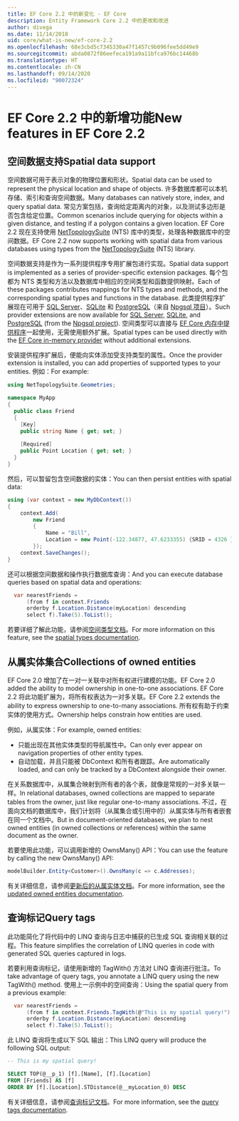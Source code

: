 ```yaml
---
title: EF Core 2.2 中的新变化 - EF Core
description: Entity Framework Core 2.2 中的更改和改进
author: divega
ms.date: 11/14/2018
uid: core/what-is-new/ef-core-2.2
ms.openlocfilehash: 68e3cbd5c7345330a47f1457c9b096fee5dd49e9
ms.sourcegitcommit: abda0872f86eefeca191a9a11bfca976bc14468b
ms.translationtype: HT
ms.contentlocale: zh-CN
ms.lasthandoff: 09/14/2020
ms.locfileid: "90072324"
---
```

# <a name="new-features-in-ef-core-22"></a><span data-ttu-id="28351-103">EF Core 2.2 中的新增功能</span><span class="sxs-lookup"><span data-stu-id="28351-103">New features in EF Core 2.2</span></span>

## <a name="spatial-data-support"></a><span data-ttu-id="28351-104">空间数据支持</span><span class="sxs-lookup"><span data-stu-id="28351-104">Spatial data support</span></span>

<span data-ttu-id="28351-105">空间数据可用于表示对象的物理位置和形状。</span><span class="sxs-lookup"><span data-stu-id="28351-105">Spatial data can be used to represent the physical location and shape of objects.</span></span>
<span data-ttu-id="28351-106">许多数据库都可以本机存储、索引和查询空间数据。</span><span class="sxs-lookup"><span data-stu-id="28351-106">Many databases can natively store, index, and query spatial data.</span></span>
<span data-ttu-id="28351-107">常见方案包括，查询给定距离内的对象，以及测试多边形是否包含给定位置。</span><span class="sxs-lookup"><span data-stu-id="28351-107">Common scenarios include querying for objects within a given distance, and testing if a polygon contains a given location.</span></span>
<span data-ttu-id="28351-108">EF Core 2.2 现在支持使用 [NetTopologySuite](https://github.com/NetTopologySuite/NetTopologySuite) (NTS) 库中的类型，处理各种数据库中的空间数据。</span><span class="sxs-lookup"><span data-stu-id="28351-108">EF Core 2.2 now supports working with spatial data from various databases using types from the [NetTopologySuite](https://github.com/NetTopologySuite/NetTopologySuite) (NTS) library.</span></span>

<span data-ttu-id="28351-109">空间数据支持是作为一系列提供程序专用扩展包进行实现。</span><span class="sxs-lookup"><span data-stu-id="28351-109">Spatial data support is implemented as a series of provider-specific extension packages.</span></span>
<span data-ttu-id="28351-110">每个包都为 NTS 类型和方法以及数据库中相应的空间类型和函数提供映射。</span><span class="sxs-lookup"><span data-stu-id="28351-110">Each of these packages contributes mappings for NTS types and methods, and the corresponding spatial types and functions in the database.</span></span>
<span data-ttu-id="28351-111">此类提供程序扩展现在可用于 [SQL Server](https://www.nuget.org/packages/Microsoft.EntityFrameworkCore.SqlServer.NetTopologySuite/)、[SQLite](https://www.nuget.org/packages/Microsoft.EntityFrameworkCore.Sqlite.NetTopologySuite/) 和 [PostgreSQL](https://www.nuget.org/packages/Npgsql.EntityFrameworkCore.PostgreSQL.NetTopologySuite/)（来自 [Npgsql 项目](https://www.npgsql.org/)）。</span><span class="sxs-lookup"><span data-stu-id="28351-111">Such provider extensions are now available for [SQL Server](https://www.nuget.org/packages/Microsoft.EntityFrameworkCore.SqlServer.NetTopologySuite/), [SQLite](https://www.nuget.org/packages/Microsoft.EntityFrameworkCore.Sqlite.NetTopologySuite/), and [PostgreSQL](https://www.nuget.org/packages/Npgsql.EntityFrameworkCore.PostgreSQL.NetTopologySuite/) (from the [Npgsql project](https://www.npgsql.org/)).</span></span>
<span data-ttu-id="28351-112">空间类型可以直接与 [EF Core 内存中提供程序](xref:core/providers/in-memory/index)一起使用，无需使用额外扩展。</span><span class="sxs-lookup"><span data-stu-id="28351-112">Spatial types can be used directly with the [EF Core in-memory provider](xref:core/providers/in-memory/index) without additional extensions.</span></span>

<span data-ttu-id="28351-113">安装提供程序扩展后，便能向实体添加受支持类型的属性。</span><span class="sxs-lookup"><span data-stu-id="28351-113">Once the provider extension is installed, you can add properties of supported types to your entities.</span></span> <span data-ttu-id="28351-114">例如：</span><span class="sxs-lookup"><span data-stu-id="28351-114">For example:</span></span>

``` csharp
using NetTopologySuite.Geometries;

namespace MyApp
{
  public class Friend
  {
    [Key]
    public string Name { get; set; }
  
    [Required]
    public Point Location { get; set; }
  }
}
```

<span data-ttu-id="28351-115">然后，可以暂留包含空间数据的实体：</span><span class="sxs-lookup"><span data-stu-id="28351-115">You can then persist entities with spatial data:</span></span>

``` csharp
using (var context = new MyDbContext())
{
    context.Add(
        new Friend
        {
            Name = "Bill",
            Location = new Point(-122.34877, 47.6233355) {SRID = 4326 }
        });
    context.SaveChanges();
}
```

<span data-ttu-id="28351-116">还可以根据空间数据和操作执行数据库查询：</span><span class="sxs-lookup"><span data-stu-id="28351-116">And you can execute database queries based on spatial data and operations:</span></span>

``` csharp
  var nearestFriends =
      (from f in context.Friends
      orderby f.Location.Distance(myLocation) descending
      select f).Take(5).ToList();
```

<span data-ttu-id="28351-117">若要详细了解此功能，请参阅[空间类型文档](xref:core/modeling/spatial)。</span><span class="sxs-lookup"><span data-stu-id="28351-117">For more information on this feature, see the [spatial types documentation](xref:core/modeling/spatial).</span></span>

## <a name="collections-of-owned-entities"></a><span data-ttu-id="28351-118">从属实体集合</span><span class="sxs-lookup"><span data-stu-id="28351-118">Collections of owned entities</span></span>

<span data-ttu-id="28351-119">EF Core 2.0 增加了在一对一关联中对所有权进行建模的功能。</span><span class="sxs-lookup"><span data-stu-id="28351-119">EF Core 2.0 added the ability to model ownership in one-to-one associations.</span></span>
<span data-ttu-id="28351-120">EF Core 2.2 将此功能扩展为，将所有权表达为一对多关联。</span><span class="sxs-lookup"><span data-stu-id="28351-120">EF Core 2.2 extends the ability to express ownership to one-to-many associations.</span></span>
<span data-ttu-id="28351-121">所有权有助于约束实体的使用方式。</span><span class="sxs-lookup"><span data-stu-id="28351-121">Ownership helps constrain how entities are used.</span></span>

<span data-ttu-id="28351-122">例如，从属实体：</span><span class="sxs-lookup"><span data-stu-id="28351-122">For example, owned entities:</span></span>

- <span data-ttu-id="28351-123">只能出现在其他实体类型的导航属性中。</span><span class="sxs-lookup"><span data-stu-id="28351-123">Can only ever appear on navigation properties of other entity types.</span></span>
- <span data-ttu-id="28351-124">自动加载，并且只能被 DbContext 和所有者跟踪。</span><span class="sxs-lookup"><span data-stu-id="28351-124">Are automatically loaded, and can only be tracked by a DbContext alongside their owner.</span></span>

<span data-ttu-id="28351-125">在关系数据库中，从属集合映射到所有者的各个表，就像是常规的一对多关联一样。</span><span class="sxs-lookup"><span data-stu-id="28351-125">In relational databases, owned collections are mapped to separate tables from the owner, just like regular one-to-many associations.</span></span>
<span data-ttu-id="28351-126">不过，在面向文档的数据库中，我们计划将（从属集合或引用中的）从属实体与所有者嵌套在同一个文档中。</span><span class="sxs-lookup"><span data-stu-id="28351-126">But in document-oriented databases, we plan to nest owned entities (in owned collections or references) within the same document as the owner.</span></span>

<span data-ttu-id="28351-127">若要使用此功能，可以调用新增的 OwnsMany() API：</span><span class="sxs-lookup"><span data-stu-id="28351-127">You can use the feature by calling the new OwnsMany() API:</span></span>

``` csharp
modelBuilder.Entity<Customer>().OwnsMany(c => c.Addresses);
```

<span data-ttu-id="28351-128">有关详细信息，请参阅[更新后的从属实体文档](xref:core/modeling/owned-entities#collections-of-owned-types)。</span><span class="sxs-lookup"><span data-stu-id="28351-128">For more information, see the [updated owned entities documentation](xref:core/modeling/owned-entities#collections-of-owned-types).</span></span>

## <a name="query-tags"></a><span data-ttu-id="28351-129">查询标记</span><span class="sxs-lookup"><span data-stu-id="28351-129">Query tags</span></span>

<span data-ttu-id="28351-130">此功能简化了将代码中的 LINQ 查询与日志中捕获的已生成 SQL 查询相关联的过程。</span><span class="sxs-lookup"><span data-stu-id="28351-130">This feature simplifies the correlation of LINQ queries in code with generated SQL queries captured in logs.</span></span>

<span data-ttu-id="28351-131">若要利用查询标记，请使用新增的 TagWith() 方法对 LINQ 查询进行批注。</span><span class="sxs-lookup"><span data-stu-id="28351-131">To take advantage of query tags, you annotate a LINQ query using the new TagWith() method.</span></span>
<span data-ttu-id="28351-132">使用上一示例中的空间查询：</span><span class="sxs-lookup"><span data-stu-id="28351-132">Using the spatial query from a previous example:</span></span>

``` csharp
  var nearestFriends =
      (from f in context.Friends.TagWith(@"This is my spatial query!")
      orderby f.Location.Distance(myLocation) descending
      select f).Take(5).ToList();
```

<span data-ttu-id="28351-133">此 LINQ 查询将生成以下 SQL 输出：</span><span class="sxs-lookup"><span data-stu-id="28351-133">This LINQ query will produce the following SQL output:</span></span>

``` sql
-- This is my spatial query!

SELECT TOP(@__p_1) [f].[Name], [f].[Location]
FROM [Friends] AS [f]
ORDER BY [f].[Location].STDistance(@__myLocation_0) DESC
```

<span data-ttu-id="28351-134">有关详细信息，请参阅[查询标记文档](xref:core/querying/tags)。</span><span class="sxs-lookup"><span data-stu-id="28351-134">For more information, see the [query tags documentation](xref:core/querying/tags).</span></span>
